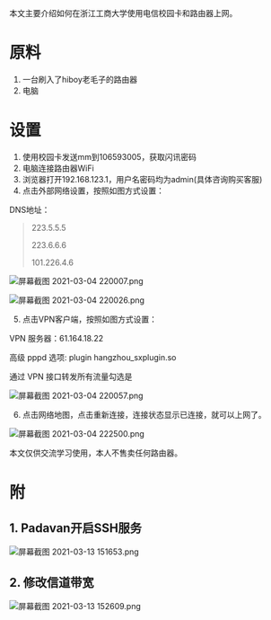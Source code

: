本文主要介绍如何在浙江工商大学使用电信校园卡和路由器上网。

# 原料
1. 一台刷入了hiboy老毛子的路由器
2. 电脑

# 设置

1. 使用校园卡发送mm到106593005，获取闪讯密码
2. 电脑连接路由器WiFi
3. 浏览器打开192.168.123.1，用户名密码均为admin(具体咨询购买客服)
4. 点击外部网络设置，按照如图方式设置：

DNS地址：

> 223.5.5.5
> 
> 223.6.6.6
> 
> 101.226.4.6

![屏幕截图 2021-03-04 220007.png](http://ww1.sinaimg.cn/large/006bYYnlly1go88za2k8oj30oi0mtt9z.jpg)

![屏幕截图 2021-03-04 220026.png](http://ww1.sinaimg.cn/large/006bYYnlly1go88z9l1j5j30ob10hgmm.jpg)

5. 点击VPN客户端，按照如图方式设置：

VPN 服务器：61.164.18.22

高级 pppd 选项: plugin hangzhou_sxplugin.so

通过 VPN 接口转发所有流量勾选是

![屏幕截图 2021-03-04 220057.png](http://ww1.sinaimg.cn/large/006bYYnlly1go88z9kujaj30or0xuq3w.jpg)

6. 点击网络地图，点击重新连接，连接状态显示已连接，就可以上网了。

![屏幕截图 2021-03-04 222500.png](http://ww1.sinaimg.cn/large/006bYYnlly1go88z9kpikj30nu0h074z.jpg)

本文仅供交流学习使用，本人不售卖任何路由器。


# 附

## 1. Padavan开启SSH服务

![屏幕截图 2021-03-13 151653.png](http://ww1.sinaimg.cn/large/006bYYnlly1goiawnf5qzj30wk0u8go9.jpg)

## 2. 修改信道带宽

![屏幕截图 2021-03-13 152609.png](http://ww1.sinaimg.cn/large/006bYYnlgy1goib775t8gj30og0uvwg8.jpg)



